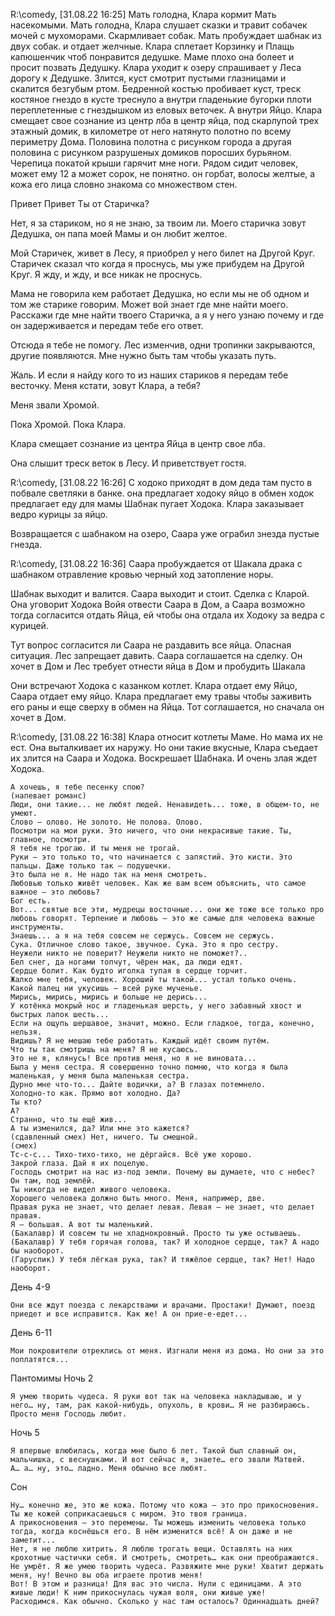 

R:\comedy, [31.08.22 16:25]
Мать голодна, Клара кормит Мать насекомыми.
Мать голодна, Клара слушает сказки и травит собачек мочей с мухоморами. Скармливает собак. Мать пробуждает шабнак из двух собак. и отдает желчные. Клара сплетает Корзинку и Плащь капюшенчик чтоб понравится дедушке. Маме плохо она болеет и просит позвать Дедушку. Клара уходит к озеру спрашивает у Леса дорогу к Дедушке. Злится, куст смотрит пустыми глазницами и скалится безгубым ртом. Бедренной костью пробивает куст, треск костяное гнездо в кусте треснуло а внутри гладенькие бугорки плоти переплетенные с гнездышком из еловых веточек. А внутри Яйцо. Клара смещает свое сознание из центр лба в центр яйца, под скарлупой трех этажный домик, в километре от него натянуто полотно по всему периметру Дома. Половина полотна с рисунком города а другая половина с рисунком разрушеных домиков поросших бурьяном. Черепица покатой крыши гарячит мне ноги. Рядом сидит человек, может ему 12 а может сорок, не понятно. он горбат, волосы желтые, а кожа его лица словно знакома со множеством стен. 

Привет 
Привет
Ты от Старичка?

Нет, я за стариком, но я не знаю, за твоим ли. Моего старичка зовут Дедушка, он папа моей Мамы и он любит желтое.

Мой Старичек, живет в Лесу, я приобрел у него билет на Другой Круг. Старичек сказал что когда я проснусь, мы уже прибудем на Другой Круг. Я жду, и жду, и все никак не проснусь.

Мама не говорила кем работает Дедушка, но если мы не об одном и том же старике говорим. Может вой знает где мне найти моего. Расскажи где мне найти твоего Старичка, а я у него узнаю почему и где он задерживается и передам тебе его ответ.

Отсюда я тебе не помогу. Лес изменчив, одни тропинки закрываются, другие появляются. Мне нужно быть там чтобы указать путь.

Жаль. И если я найду кого то из наших стариков я передам тебе весточку. Меня кстати, зовут Клара, а тебя?

Меня звали Хромой.

Пока Хромой.
Пока Клара. 

Клара смещает сознание из центра Яйца в центр свое лба.

Она слышит треск веток в Лесу. И приветствует гостя.

R:\comedy, [31.08.22 16:26]
С ходоко приходят в дом деда там пусто в побвале светляки в банке. она предлагает ходоку яйцо в обмен ходок предлагает еду для мамы
Шабнак пугает Ходока. Клара заказывает ведро курицы за яйцо.

Возвращается с шабнаком на озеро, Саара уже ограбил знезда пустые гнезда.

R:\comedy, [31.08.22 16:36]
Саара пробуждается от Шакала драка с шабнаком отравление кровью черный ход затопление норы.

Шабнак выходит и валится.
Саара выходит и стоит. 
Сделка с Кларой.
Она уговорит Ходока Войя отвести Саара в Дом, а Саара возможно тогда согласится отдать Яйца, ей чтобы она отдала их Ходоку за ведра с курицей.

Тут вопрос согласится ли Саара не раздавить все яйца. Опасная ситуация. Лес запрещает давить. Саара соглашается на сделку. Он хочет в Дом и Лес требует отнести яйца в Дом и пробудить Шакала

Они встречают Ходока с казанком котлет. Клара отдает ему Яйцо, Саара отдает ему яйцо. Клара предлагает ему травы чтобы заживить его раны и еще сверху в обмен на Яйца. Тот соглашается, но сначала он хочет в Дом.

R:\comedy, [31.08.22 16:38]
Клара относит котлеты Маме. Но мама их не ест. Она выталкивает их наружу. Но они такие вкусные, Клара съедает их злится на Саара и Ходока. Воскрешает Шабнака. И очень злая ждет Ходока.


















    А хочешь, я тебе песенку спою?
    (напевает романс)
    Люди, они такие... не любят людей. Ненавидеть... тоже, в общем-то, не умеют.
    Слово — олово. Не золото. Не полова. Олово.
    Посмотри на мои руки. Это ничего, что они некрасивые такие. Ты, главное, посмотри.
    Я тебя не трогаю. И ты меня не трогай.
    Руки — это только то, что начинается с запястий. Это кисти. Это пальцы. Даже только так — подушечки.
    Это была не я. Не надо так на меня смотреть.
    Любовью только живёт человек. Как же вам всем объяснить, что самое важное — это любовь?
    Бог есть.
    Вот... святые все эти, мудрецы восточные... они же тоже все только про любовь говорят. Терпение и любовь — это же самые для человека важные инструменты.
    Знаешь... а я на тебя совсем не сержусь. Совсем не сержусь.
    Сука. Отличное слово такое, звучное. Сука. Это я про сестру.
    Неужели никто не поверит? Неужели никто не поможет?..
    Бел снег, да ногами топчут, чёрен мак, да люди едят.
    Сердце болит. Как будто иголка тупая в сердце торчит.
    Жалко мне тебя, человек. Хороший ты такой... устал только очень.
    Какой палец ни укусишь — всей руке мученье.
    Мирись, мирись, мирись и больше не дерись...
    У котёнка мокрый нос и гладенькая шерсть, у него забавный хвост и быстрых лапок шесть...
    Если на ощупь шершавое, значит, можно. Если гладкое, тогда, конечно, нельзя.
    Видишь? Я не мешаю тебе работать. Каждый идёт своим путём.
    Что ты так смотришь на меня? Я не кусаюсь.
    Это не я, клянусь! Все против меня, но я не виновата...
    Была у меня сестра. Я совершенно точно помню, что когда я была маленькая, у меня была маленькая сестра.
    Дурно мне что-то... Дайте водички, а? В глазах потемнело.
    Холодно-то как. Прямо вот холодно. Да?
    Ты кто?
    А?
    Странно, что ты ещё жив...
    А ты изменился, да? Или мне это кажется?
    (сдавленный смех) Нет, ничего. Ты смешной.
    (смех)
    Тс-с-с... Тихо-тихо-тихо, не дёргайся. Всё уже хорошо.
    Закрой глаза. Дай я их поцелую.
    Господь смотрит на нас из-под земли. Почему вы думаете, что с небес? Он там, под землёй.
    Ты никогда не видел живого человека.
    Хорошего человека должно быть много. Меня, например, две.
    Правая рука не знает, что делает левая. Левая — не знает, что делает правая.
    Я — большая. А вот ты маленький.
    (Бакалавр) И совсем ты не хладнокровный. Просто ты уже остываешь.
    (Бакалавр) У тебя горячая голова, так? И холодное сердце, так? А надо бы наоборот.
    (Гаруспик) У тебя лёгкая рука, так? И тяжёлое сердце, так? Нет! Надо наоборот.

День 4-9

    Они все ждут поезда с лекарствами и врачами. Простаки! Думают, поезд приедет и все исправится. Как же! А он прие-е-едет...

День 6-11

    Мои покровители отреклись от меня. Изгнали меня из дома. Но они за это поплатятся...

Пантомимы
Ночь 2

    Я умею творить чудеса. Я руки вот так на человека накладываю, и у него… ну, там, рак какой-нибудь, опухоль, в крови… Я не разбираюсь. Просто меня Господь любит.

Ночь 5

    Я впервые влюбилась, когда мне было 6 лет. Такой был славный он, мальчишка, с веснушками. И вот сейчас я, знаете… его звали Матвей.
    А… а… ну, это… ладно. Меня обычно все любят.

Сон

    Ну… конечно же, это же кожа. Потому что кожа — это про прикосновения. Ты же кожей соприкасаешься с миром. Это твоя граница.
    А прикосновения — это перемены. Ты можешь изменить человека только тогда, когда коснёшься его. В нём изменится всё! А он даже и не заметит...
    Нет, я не люблю хитрить. Я люблю трогать вещи. Оставлять на них крохотные частички себя. И смотреть, смотреть… как они преображаются.
    Не умрёт. Я же умею творить чудеса. Развяжите мне руки! Хватит держать меня, ну! Вечно вы оба играете против меня!
    Вот! В этом и разница! Для вас это числа. Нули с единицами. А это живые люди! К ним прикоснулась чужая воля, они живые уже!
    Расходимся. Как обычно. Сколько у нас там осталось? Одиннадцать дней?